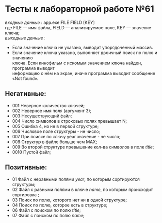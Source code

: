 # Тесты к лабораторной работе №61

*входные данные* : app.exe FILE FIELD [KEY]  
где FILE — имя файла, FIELD — анализируемое поле, KEY — значение ключа;  
*выходные данные* : 
- Если значение ключа не указано, выводит упорядоченный массив.
- Если значение ключа указано, выполняет двоичный поиск по полю и значению  
ключа. Если кинофильм с искомым значением ключа найден, программа выводит  
информацию о нём на экран, иначе программа выводит сообщение «Not found». 

## Негативные:  
- 001 Неверное количество ключей;  
- 002 Неверное имя поля (аргумент 3);  
- 003 Несуществующий файл;  
- 004 Число символов в строковых полях превышает N;    
- 005 Ошибка 4, но не в первой структуре;  
- 006 Числовое поле структуры - не число;  
- 007 При поиске по ключу year значение - не число;
- 008 Структур в файле больше чем MAX;  
- 009 Во второй структуре превышение кол-ва символов в поле *title*;  
- 0010 Пустой файл;  


## Позитивные:  
- 01 Файл с неравными полями *year*, по которым сортируются структуры;  
- 02 Файл с равными полями в ключе *name*, по которым происходит сортировка ;  
- 03 Поиск по полю, которого нет ни в одной структуре;  
- 04 Поиск по полю, которое есть в структуре;  
- 06 Файл с поиском по полю *title*;  
- 07 Файл с поиском по полю *name*;  

